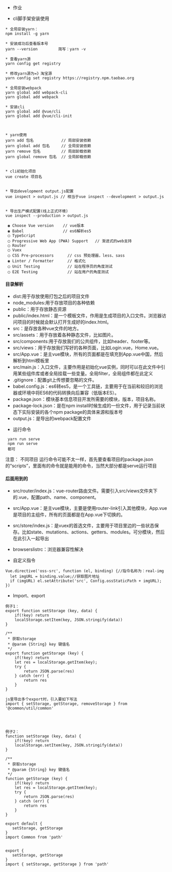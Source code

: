 

* 作业





* cli脚手架安装使用

```
* 全局安装yarn：
npm install -g yarn

* 安装成功后查看版本号
yarn --version         简写：yarn -v

* 查看yarn源
yarn config get registry

* 修改yarn源为=》淘宝源
yarn config set registry https://registry.npm.taobao.org

* 全局安装webpack
yarn global add webpack-cli
yarn global add webpack

* 安装cli
yarn global add @vue/cli
yarn global add @vue/cli-init



* yarn使用
yarn add 包名            // 局部安装依赖
yarn global add 包名     // 全局安装依赖
yarn remove 包名         // 局部卸载依赖
yarn global remove 包名  // 全局卸载依赖


* cli初始化项目
vue create 项目名


* 导出development output.js配置
vue inspect > output.js // 相当于vue inspect --development > output.js


* 导出生产模式配置(线上正式环境)
vue inspect --production > output.js
```









```
 ◉ Choose Vue version    // vue版本
 ◉ Babel                 // es6解析es5
 ◯ TypeScript            
 ◯ Progressive Web App (PWA) Support   // 渐进式的web支持
 ◯ Router
 ◯ Vuex
 ◯ CSS Pre-processors      // css 预处理器，less、sass
 ◉ Linter / Formatter      // 格式化
 ◯ Unit Testing            // 站在程序员的角度测试
 ◯ E2E Testing             // 站在用户的角度测试
```









#### 目录解析

- dist:用于存放使用打包之后的项目文件
- node_modules:用于存放项目的各种依赖
- public：用于存放静态资源
- public/index.html：是一个模板文件，作用是生成项目的入口文件。浏览器访问项目的时候就会默认打开生成好的index.html。
- src：是存放各种vue文件的地方。
- src/assets：用于存放着各种静态文件，比如图片。
- src/components:用于存放我们的公共组件，比如header、footer等。
- src/views：用于存放我们写好的各种页面，比如Login.vue，Home.vue。
- src/App.vue：是主vue模块，所有的页面都是在填充到App.vue中国，然后解析到html模板里
- src/main.js：入口文件，主要作用是初始化vue实例，同时可以在此文件中引用某些组件库或者全局挂载一些变量。全局filter，全局组件都在此定义
- .gitignore：配置git上传想要忽略的文件。
- babel.config.js：es6转es5，是一个工具链，主要用于在当前和较旧的浏览器或环境中将ES6的代码转换向后兼容（低版本ES）。
- package.json：模块基本信息项目开发所需要的模块，版本，项目名称。
- package-lock.json：是在npm install时候生成的一份文件，用于记录当前状态下实际安装的各个npm package的具体来源和版本号
- output.js：是导出的webpack配置文件



* 运行命令
```
 yarn run serve
 npm run serve
 都可
```
注意： 不同项目 运行命令可能不太一样，首先要查看项目的package.json的“scripts”，里面有的命令就是能用的命令，当然大部分都是serve运行项目



#### 后面用到的

* src/router/index.js：vue-router路由文件。需要引入src/views文件夹下的.vue，配置path、name、component。
* src/App.vue：是主vue模块，主要是使用router-link引入其他模块，App.vue是项目的主组件，所有的页面都是在App.vue下切换的。

* src/store/index.js：是vuex的首选文件，主要用于项目里边的一些状态保存。比如state、mutations、actions、getters、modules。可分模块，然后在此引入一起导出
* browserslistrc：浏览器兼容性解决




* 自定义指令
```
Vue.directive('oss-src', function (el, binding) {//指令名称为：real-img
  let imgURL = binding.value;//获取图片地址
  if (imgURL) el.setAttribute('src', Config.ossStaticPath + imgURL);
})
```
















* Import、export

```
例子1：
export function setStorage (key, data) {
    if(!key) return
    localStorage.setItem(key, JSON.stringify(data))
}

/**
 * 获取storage
 * @param {String} key 键值名
 */
export function getStorage (key) {
    if(!key) return
    let res = localStorage.getItem(key);
    try {
        return JSON.parse(res)
    } catch (err) {
        return res
    }
}

js里导出多个export时，引入要如下写法
import { setStorage, getStorage, removeStorage } from '@common/util/common'




例子2：
function setStorage (key, data) {
    if(!key) return
    localStorage.setItem(key, JSON.stringify(data))
}

/**
 * 获取storage
 * @param {String} key 键值名
 */
function getStorage (key) {
    if(!key) return
    let res = localStorage.getItem(key);
    try {
        return JSON.parse(res)
    } catch (err) {
        return res
    }
}

export default {
   setStorage, getStorage
}
import Common from 'path'


export {
   setStorage, getStorage
}
import { setStorage, getStorage } from 'path'
```

































